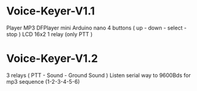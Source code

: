 # Voice-Keyer-V1.1
Player MP3 DFPlayer mini
Arduino nano
4 buttons ( up - down - select - stop )
LCD 16x2
1 relay (only PTT )

# Voice-Keyer-V1.2
3 relays ( PTT - Sound - Ground Sound )
Listen serial way to 9600Bds for mp3 sequence (1-2-3-4-5-6)
